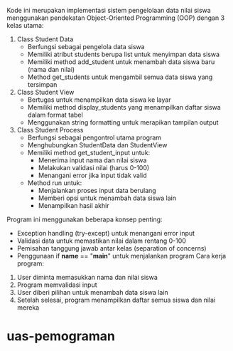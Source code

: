 Kode ini merupakan implementasi sistem pengelolaan data nilai siswa menggunakan pendekatan Object-Oriented Programming (OOP) dengan 3 kelas utama:
1. Class Student Data
   - Berfungsi sebagai pengelola data siswa
   - Memiliki atribut students berupa list untuk menyimpan data siswa
   - Memiliki method add_student untuk menambah data siswa baru (nama dan nilai)
   - Method get_students untuk mengambil semua data siswa yang tersimpan
2. Class Student View
   - Bertugas untuk menampilkan data siswa ke layar
   - Memiliki method display_students yang menampilkan daftar siswa dalam format tabel
   - Menggunakan string formatting untuk merapikan tampilan output
3. Class Student Process
   - Berfungsi sebagai pengontrol utama program
   - Menghubungkan StudentData dan StudentView
   - Memiliki method get_student_input untuk:
     - Menerima input nama dan nilai siswa
     - Melakukan validasi nilai (harus 0-100)
     - Menangani error jika input tidak valid
   - Method run untuk:
     - Menjalankan proses input data berulang
     - Memberi opsi untuk menambah data siswa lain
     - Menampilkan hasil akhir

Program ini menggunakan beberapa konsep penting:
- Exception handling (try-except) untuk menangani error input
- Validasi data untuk memastikan nilai dalam rentang 0-100
- Pemisahan tanggung jawab antar kelas (separation of concerns)
- Penggunaan if __name__ == "__main__" untuk menjalankan program
Cara kerja program:
1. User diminta memasukkan nama dan nilai siswa
2. Program memvalidasi input
3. User diberi pilihan untuk menambah data siswa lain
4. Setelah selesai, program menampilkan daftar semua siswa dan nilai mereka
# uas-pemograman
